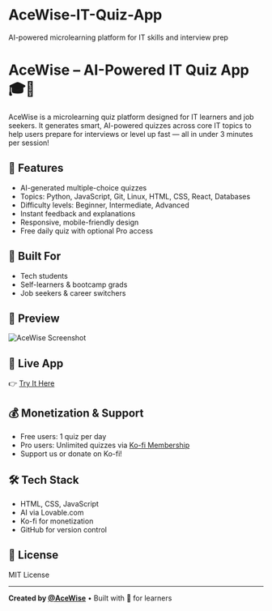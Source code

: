 # AceWise-IT-Quiz-App
AI-powered microlearning platform for IT skills and interview prep
# AceWise – AI-Powered IT Quiz App 🎓🤖

AceWise is a microlearning quiz platform designed for IT learners and job seekers. It generates smart, AI-powered quizzes across core IT topics to help users prepare for interviews or level up fast — all in under 3 minutes per session!

## 🚀 Features

- AI-generated multiple-choice quizzes
- Topics: Python, JavaScript, Git, Linux, HTML, CSS, React, Databases
- Difficulty levels: Beginner, Intermediate, Advanced
- Instant feedback and explanations
- Responsive, mobile-friendly design
- Free daily quiz with optional Pro access

## 🧠 Built For

- Tech students
- Self-learners & bootcamp grads
- Job seekers & career switchers

## 📸 Preview

![AceWise Screenshot](./images/screenshot1.png)

## 🔗 Live App

👉 [Try It Here](https://lovable.site/yourprojectlink)

## 💰 Monetization & Support

- Free users: 1 quiz per day
- Pro users: Unlimited quizzes via [Ko-fi Membership](https://ko-fi.com/acewise)
- Support us or donate on Ko-fi!

## 🛠️ Tech Stack

- HTML, CSS, JavaScript
- AI via Lovable.com
- Ko-fi for monetization
- GitHub for version control

## 📄 License

MIT License

---

**Created by [@AceWise](https://ko-fi.com/acewise)** • Built with 💙 for learners
